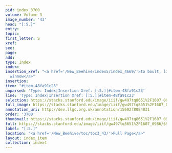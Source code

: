 ```yaml
---
pid: index_3700
volume: Volume 3
image_number: '43'
head: "[:5.]"
entry: 
topic: 
first_letter: S
xref: 
see: 
page: 
add: 
type: Index
index: 
insertion_xref: "<a href='/New_Beehive/index5/index_4669/'>to boult, lift, fan or
  winnow</a>"
insertion: 
item: "#item-48fa91c23"
unparsed: 'Type: Index|Insertion Xref: [:5.]|#item-48fa91c23'
line: 'Type: Index|Insertion Xref: [:5.]|#item-48fa91c23'
selection: https://stacks.stanford.edu/image/iiif/gw497tq8651%2F1607_0986/693,456,188,159/full/0/default.jpg
full_image: https://stacks.stanford.edu/image/iiif/gw497tq8651%2F1607_0986/full/full/0/default.jpg
annotation_uri: http://dev.llgc.org.uk/annotation/1560278084831
order: '3700'
thumbnail: https://stacks.stanford.edu/image/iiif/gw497tq8651%2F1607_0986/693,456,188,159/150,/0/default.jpg
full: https://stacks.stanford.edu/image/iiif/gw497tq8651%2F1607_0986/693,456,188,159/full/0/default.jpg
label: "[:5.]"
location: "<a href='/New_Beehive/toc/toc3_43/'>Full Page</a>"
layout: index_item
collection: index4
---
```

